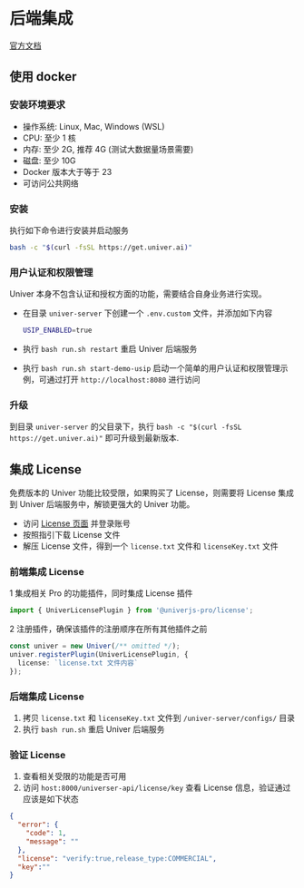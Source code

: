# 后端集成

[官方文档](https://docs.univer.ai/en-US/guides/sheets/pro-features/server/quick-start)

## 使用 docker

### 安装环境要求

- 操作系统: Linux, Mac, Windows (WSL)
- CPU: 至少 1 核
- 内存: 至少 2G, 推荐 4G (测试大数据量场景需要)
- 磁盘: 至少 10G
- Docker 版本大于等于 23
- 可访问公共网络

### 安装

执行如下命令进行安装并启动服务

```bash
bash -c "$(curl -fsSL https://get.univer.ai)"
```

### 用户认证和权限管理

Univer 本身不包含认证和授权方面的功能，需要结合自身业务进行实现。

- 在目录 `univer-server` 下创建一个 `.env.custom` 文件，并添加如下内容

  ```bash
  USIP_ENABLED=true
  ```

- 执行 `bash run.sh restart` 重启 Univer 后端服务
- 执行 `bash run.sh start-demo-usip` 启动一个简单的用户认证和权限管理示例，可通过打开 `http://localhost:8080` 进行访问

### 升级

到目录 `univer-server` 的父目录下，执行 `bash -c "$(curl -fsSL https://get.univer.ai)"` 即可升级到最新版本.

## 集成 License

免费版本的 Univer 功能比较受限，如果购买了 License，则需要将 License 集成到 Univer 后端服务中，解锁更强大的 Univer 功能。

- 访问 [License 页面](https://univer.ai/pro/license) 并登录账号
- 按照指引下载 License 文件
- 解压 License 文件，得到一个 `license.txt` 文件和 `licenseKey.txt` 文件

### 前端集成 License

1 集成相关 Pro 的功能插件，同时集成 License 插件

  ```ts
  import { UniverLicensePlugin } from '@univerjs-pro/license';
  ```

2 注册插件，确保该插件的注册顺序在所有其他插件之前

  ```ts
  const univer = new Univer(/** omitted */);
  univer.registerPlugin(UniverLicensePlugin, {
    license: `license.txt 文件内容`
  });
  ```

### 后端集成 License

1. 拷贝 `license.txt` 和 `licenseKey.txt` 文件到 `/univer-server/configs/` 目录
2. 执行 `bash run.sh` 重启 Univer 后端服务

### 验证 License

1. 查看相关受限的功能是否可用
2. 访问 `host:8000/universer-api/license/key` 查看 License 信息，验证通过应该是如下状态

  ```json
  {
    "error": {
      "code": 1,
      "message": ""
    },
    "license": "verify:true,release_type:COMMERCIAL",
    "key":""
  }
  ```

